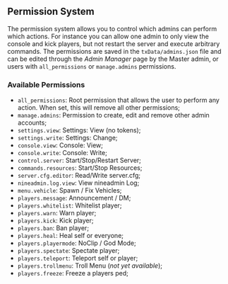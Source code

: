 ## Permission System
The permission system allows you to control which admins can perform which actions.
For instance you can allow one admin to only view the console and kick players, but not restart the server and execute arbitrary commands.
The permissions are saved in the `txData/admins.json` file and can be edited through the *Admin Manager* page by the Master admin, or users with `all_permissions` or `manage.admins` permissions.

### Available Permissions
- `all_permissions`: Root permission that allows the user to perform any action. When set, this will remove all other permissions;
- `manage.admins`: Permission to create, edit and remove other admin accounts;
- `settings.view`: Settings: View (no tokens);
- `settings.write`: Settings: Change;
- `console.view`: Console: View;
- `console.write`: Console: Write;
- `control.server`: Start/Stop/Restart Server;
- `commands.resources`: Start/Stop Resources;
- `server.cfg.editor`: Read/Write server.cfg;
- `nineadmin.log.view`: View nineadmin Log;
- `menu.vehicle`: Spawn / Fix Vehicles;
- `players.message`: Announcement / DM;
- `players.whitelist`: Whitelist player;
- `players.warn`: Warn player;
- `players.kick`: Kick player;
- `players.ban`: Ban player;
- `players.heal`: Heal self or everyone;
- `players.playermode`: NoClip / God Mode;
- `players.spectate`: Spectate player;
- `players.teleport`: Teleport self or player;
- `players.trollmenu`: Troll Menu (*not yet available*);
- `players.freeze`: Freeze a players ped;